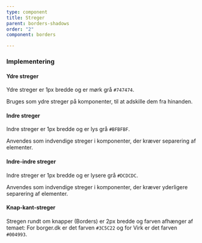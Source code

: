 ```yaml
---
type: component
title: Streger
parent: borders-shadows
order: "2"
component: borders

---
```

### Implementering

#### Ydre streger

Ydre streger er 1px bredde og er mørk grå `#747474`.

Bruges som ydre streger på komponenter, til at adskille dem fra hinanden.

#### Indre streger

Indre streger er 1px bredde og er lys grå `#BFBFBF`.

Anvendes som indvendige streger i komponenter, der kræver separering af elementer.

#### Indre-indre streger

Indre streger er 1px bredde og er lysere grå `#DCDCDC`.

Anvendes som indvendige streger i komponenter, der kræver yderligere separering af elementer.

#### Knap-kant-streger

Stregen rundt om knapper (Borders) er 2px bredde og farven afhænger af temaet: For borger.dk er det farven `#3C5C22` og for Virk er det farven `#004993`.